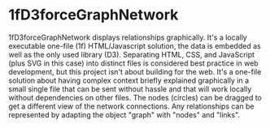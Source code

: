 # 1fD3forceGraphNetwork
1fD3forceGraphNetwork displays relationships graphically. It's a locally executable one-file (1f) HTML/Javascript solution, the data is embedded as well as the only used library (D3).
Separating HTML, CSS, and JavaScript (plus SVG in this case) into distinct files is considered best practice in web development, but this project isn't about building for the web. It's a one-file solution about having complex context briefly explained graphically in a small single file that can be sent without hassle and that will work locally without dependencies on other files.
The nodes (circles) can be dragged to get a different view of the network connections.
Any relationships can be represented by adapting the object "graph" with "nodes" and "links".

